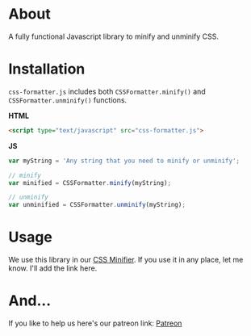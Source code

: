 # About
A fully functional Javascript library to minify and unminify CSS.

# Installation
`css-formatter.js` includes both `CSSFormatter.minify()` and `CSSFormatter.unminify()` functions.

**HTML**
```html
<script type="text/javascript" src="css-formatter.js">
```

**JS**
```js
var myString = 'Any string that you need to minify or unminify';

// minify
var minified = CSSFormatter.minify(myString);

// unminify
var unminified = CSSFormatter.unminify(myString);
```

# Usage
We use this library in our [CSS Minifier](https://developer.hyvor.com/tools/css-minifier/). If you use it in any place, let me know. I'll add the link here.

# And...
If you like to help us here's our patreon link: [Patreon](https://www.patreon.com/hyvordeveloper)

